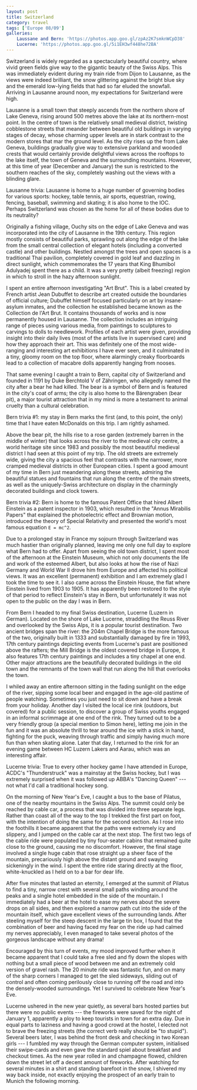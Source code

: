 ```yaml
---
layout: post
title: Switzerland
category: travel
tags: ['Europe 08/09']
galleries:
    Laussane and Bern: 'https://photos.app.goo.gl/zpAz2K7smknWCpD38'
    Lucerne: 'https://photos.app.goo.gl/5i1EH3wf448he72BA'
---
```


Switzerland is widely regarded as a spectacularly beautiful country, where
vivid green fields give way to the gigantic beauty of the Swiss Alps.
This was immediately evident during my train ride from Dijon to Lausanne, as
the views were indeed brilliant, the snow glittering against the bright blue
sky and the emerald low-lying fields that had so far eluded the snowfall.
Arriving in Lausanne around noon, my expectations for Switzerland were high.

Lausanne is a small town that steeply ascends from the northern shore of Lake
Geneva, rising around 500 metres above the lake at its northern-most point.
In the centre of town is the relatively small medieval district, twisting
cobblestone streets that meander between beautiful old buildings in varying
stages of decay, whose charming upper levels are in stark contrast to the
modern stores that mar the ground level.
As the city rises up the from Lake Geneva, buildings gradually give way to
extensive parkland and wooded crests that would certainly provide delightful
views across the rooftops to the lake itself, the town of Geneva and the
surrounding mountains.
However, at this time of year (December and January) the sun is restricted to
the southern reaches of the sky, completely washing out the views with a
blinding glare.

Lausanne trivia: Lausanne is home to a huge number of governing bodies for
various sports: hockey, table tennis, air sports, equestrian, rowing, fencing,
baseball, swimming and skating; it is also home to the IOC.
Perhaps Switzerland was chosen as the home for all of these bodies due to its
neutrality?

Originally a fishing village, Ouchy sits on the edge of Lake Geneva and was
incorporated into the city of Lausanne in the 19th century.
This region mostly consists of beautiful parks, sprawling out along the edge
of the lake from the small central collection of elegant hotels (including a
converted castle) and other buildings.
Nestled amongst the trees and open spaces is a traditional Thai pavilion,
completely covered in gold leaf and dazzling in direct sunlight, which
commemorates the 17 years that King Bhumibol Adulyadej spent there as a child.
It was a very pretty (albeit freezing) region in which to stroll in the hazy
afternoon sunlight.

I spent an entire afternoon investigating "Art Brut".
This is a label created by French artist Jean Dubuffet to describe art
created outside the boundaries of official culture; Dubuffet himself focused
particularly on art by insane-asylum inmates, and the collection he
established became known as the Collection de l'Art Brut.
It contains thousands of works and is now permanently housed in Lausanne.
The collection includes an intriguing range of pieces using various media,
from paintings to sculptures to carvings to dolls to needlework.
Profiles of each artist were given, providing insight into their daily lives
(most of the artists live in supervised care) and how they approach their art.
This was definitely one of the most wide-ranging and interesting art
exhibitions I have ever seen, and it culminated in a tiny, gloomy room on the
top floor, where alarmingly creaky floorboards lead to a collection of macabre
dolls apparently hanging from nooses.

That same evening I caught a train to Bern, capital city of Switzerland and
founded in 1191 by Duke Berchtold V of Zähringen, who allegedly named the city
after a bear he had killed.
The bear is a symbol of Bern and is featured in the city's coat of arms; the
city is also home to the Bärengraben (bear pit), a major tourist attraction
that in my mind is more a testament to animal cruelty than a cultural
celebration.

Bern trivia #1: my stay in Bern marks the first (and, to this point, the only)
time that I have eaten McDonalds on this trip. I am rightly ashamed.

Above the bear pit, the hills rise to a rose garden (extremely barren in the
middle of winter) that looks across the river to the medieval city centre, a
world heritage site since 1983 and possibly the most beautiful medieval
district I had seen at this point of my trip.
The old streets are extremely wide, giving the city a spacious feel that
contrasts with the narrower, more cramped medieval districts in other European
cities.
I spent a good amount of my time in Bern just meandering along these streets,
admiring the beautiful statues and fountains that run along the centre of the
main streets, as well as the uniquely-Swiss architecture on display in the
charmingly decorated buildings and clock towers.

Bern trivia #2: Bern is home to the famous Patent Office that hired Albert
Einstein as a patent inspector in 1903, which resulted in the "Annus Mirabilis
Papers" that explained the photoelectric effect and Brownian motion,
introduced the theory of Special Relativity and presented the world's most
famous equation `E = mc^2`.

Due to a prolonged stay in France my sojourn through Switzerland was much
hastier than originally planned, leaving me only one full day to explore what
Bern had to offer.
Apart from seeing the old town district, I spent most of the afternoon at the
Einstein Museum, which not only documents the life and work of the esteemed
Albert, but also looks at how the rise of Nazi Germany and World War II drove
him from Europe and affected his political views.
It was an excellent (permanent) exhibition and I am extremely glad I took the
time to see it.
I also came across the Einstein House, the flat where Einstein lived from
1903 to 1905.
It has apparently been restored to the style of that period to reflect
Einstein's stay in Bern, but unfortunately it was not open to the public on
the day I was in Bern.

From Bern I headed to my final Swiss destination, Lucerne (Luzern in German).
Located on the shore of Lake Lucerne, straddling the Reuss River and
overlooked by the Swiss Alps, it is a popular tourist destination.
Two ancient bridges span the river: the 204m Chapel Bridge is the more famous
of the two, originally built in 1333 and substantially damaged by fire in
1993, 17th century paintings depicting events from Lucerne's past are
positioned above the rafters; the Mill Bridge is the oldest covered bridge in
Europe, it also features 17th century paintings and includes a tiny chapel at
one end.
Other major attractions are the beautifully decorated buildings in the old
town and the remnants of the town wall that run along the hill that overlooks
the town.

I whiled away an entire afternoon sitting in the fading sunlight on the edge
of the river, sipping some local beer and engaged in the age-old pastime of
people watching.
Sometimes you just need to sit down and have a break from your holiday.
Another day I visited the local ice rink (outdoors, but covered) for a public
session, to discover a group of Swiss youths engaged in an informal scrimmage
at one end of the rink.
They turned out to be a very friendly group (a special mention to Simon here),
letting me join in the fun and it was an absolute thrill to tear around the
ice with a stick in hand, fighting for the puck, weaving through traffic and
simply having much more fun than when skating alone.
Later that day, I returned to the rink for an evening game between HC Luzern
Lakers and Aarau, which was an interesting affair.

Lucerne trivia: True to every other hockey game I have attended in Europe,
ACDC's "Thunderstruck" was a mainstay at the Swiss hockey, but I was extremely
surprised when it was followed up ABBA's "Dancing Queen" --- not what I'd call
a traditional hockey song.

On the morning of New Year's Eve, I caught a bus to the base of Pilatus, one
of the nearby mountains in the Swiss Alps.
The summit could only be reached by cable car, a process that was divided into
three separate legs.
Rather than coast all of the way to the top I trekked the first part on foot,
with the intention of doing the same for the second section.
As I rose into the foothills it became apparent that the paths were extremely
icy and slippery, and I jumped on the cable car at the next stop.
The first two legs of the cable ride were populated by tiny four-seater cabins
that remained quite close to the ground, causing me no discomfort.
However, the final stage involved a single huge cabin that rose straight up a
sheer face of the mountain, precariously high above the distant ground and
swaying sickeningly in the wind.
I spent the entire ride staring directly at the floor, white-knuckled as I
held on to a bar for dear life.

After five minutes that lasted an eternity, I emerged at the summit of Pilatus
to find a tiny, narrow crest with several small paths winding around the peaks
and a single hotel embedded in the side of the mountain.
I immediately had a beer at the hotel to ease my nerves about the severe drops
on all sides, and then explored a narrow path cut into the side of the
mountain itself, which gave excellent views of the surrounding lands.
After steeling myself for the steep descent in the large tin box, I found that
the combination of beer and having faced my fear on the ride up had calmed my
nerves appreciably, I even managed to take several photos of the gorgeous
landscape without any drama!

Encouraged by this turn of events, my mood improved further when it became
apparent that I could take a free sled and fly down the slopes with nothing
but a small piece of wood between me and an extremely cold version of gravel
rash.
The 20 minute ride was fantastic fun, and on many of the sharp corners I
managed to get the sled sideways, sliding out of control and often coming
perilously close to running off the road and into the densely-wooded
surroundings.
Yet I survived to celebrate New Year's Eve.

Lucerne ushered in the new year quietly, as several bars hosted parties but
there were no public events --- the fireworks were saved for the night of
January 1, apparently a ploy to keep tourists in town for an extra day.
Due in equal parts to laziness and having a good crowd at the hostel, I
elected not to brave the freezing streets (the correct verb really should be
"to stupid").
Several beers later, I was behind the front desk and checking in two Korean
girls --- I fumbled my way through the German computer system, initialised
their swipe-cards and even gave the standard spiel about breakfast and
checkout times.
As the new year rolled in and champagne flowed, children down the street let
off a decent amount of fireworks.
After watching for several minutes in a shirt and standing barefoot in the
snow, I shivered my way back inside, not exactly enjoying the prospect of an
early train to Munich the following morning.
